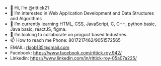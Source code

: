 - 👋 Hi, I’m @rittick21
- 👀 I’m interested in Web Application Development and Data Structures and Algorithms
- 🌱 I’m currently learning HTML, CSS, JavaScript, C, C++, python basic, Java basic, reactJS, figma.
- 💞️ I’m looking to collaborate on proguct based Industries.
- 📫 How to reach me Phone: 8017217462/9051572565
- EMAIL: rkjob135@gmail.com
- Facebook: https://www.facebook.com/rittick.roy.942/
- Linkedin: https://www.linkedin.com/in/rittick-roy-05a07a225/

<!---
rittick21/rittick21 is a ✨ special ✨ repository because its `README.md` (this file) appears on your GitHub profile.
You can click the Preview link to take a look at your changes.
--->
